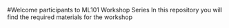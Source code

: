 #Welcome participants to ML101 Workshop Series
In this repository you will find the required materials for the workshop
